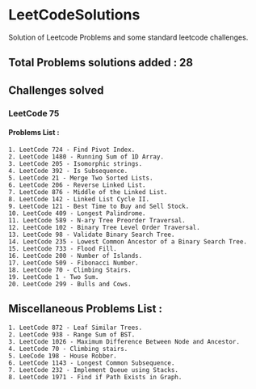 # LeetCodeSolutions
Solution of Leetcode Problems and some standard leetcode challenges.

## Total Problems solutions added : 28

## Challenges solved 
### LeetCode 75
#### Problems List :
    1. LeetCode 724 - Find Pivot Index.
    2. LeetCode 1480 - Running Sum of 1D Array.
    3. LeetCode 205 - Isomorphic strings.
    4. LeetCode 392 - Is Subsequence.
    5. LeetCode 21 - Merge Two Sorted Lists.
    6. LeetCode 206 - Reverse Linked List.
    7. LeetCode 876 - Middle of the Linked List.
    8. LeetCode 142 - Linked List Cycle II.
    9. LeetCode 121 - Best Time to Buy and Sell Stock.
    10. LeetCode 409 - Longest Palindrome.
    11. LeetCode 589 - N-ary Tree Preorder Traversal.
    12. LeetCode 102 - Binary Tree Level Order Traversal.
    13. LeetCode 98 - Validate Binary Search Tree.
    14. LeetCode 235 - Lowest Common Ancestor of a Binary Search Tree.
    15. LeetCode 733 - Flood Fill.
    16. LeetCode 200 - Number of Islands.
    17. LeetCode 509 - Fibonacci Number.
    18. LeetCode 70 - Climbing Stairs.
    19. LeetCode 1 - Two Sum.
    20. LeetCode 299 - Bulls and Cows.

## Miscellaneous Problems List :
    1. LeetCode 872 - Leaf Similar Trees.
    2. LeetCode 938 - Range Sum of BST.
    3. LeetCode 1026 - Maximum Difference Between Node and Ancestor.
    4. LeetCode 70 - Climbing stairs.
    5. LeeCode 198 - House Robber.
    6. LeetCode 1143 - Longest Common Subsequence.
    7. LeetCode 232 - Implement Queue using Stacks.
    8. LeetCode 1971 - Find if Path Exists in Graph.
    
